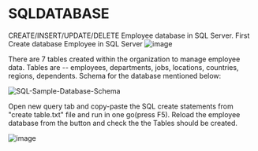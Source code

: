 # SQLDATABASE
CREATE/INSERT/UPDATE/DELETE Employee database in SQL Server.
First Create database Employee in SQL Server 
![image](https://user-images.githubusercontent.com/37292121/229269763-75e926f0-1721-4700-b527-217c71d77efb.png)

There are 7 tables created within the organization to manage employee data. 
Tables are -- employees, departments, jobs, locations, countries, regions, dependents.
Schema for the database mentioned below:

![SQL-Sample-Database-Schema](https://user-images.githubusercontent.com/37292121/229270179-0e72c527-705f-4095-99af-8a08fd320faa.png)
  

Open new query tab and copy-paste the SQL create statements from "create table.txt" file and run in one go(press F5).
Reload the employee database from the button and check the the Tables should be created. 

![image](https://user-images.githubusercontent.com/37292121/229269912-eea1452a-7dfe-4c44-8efe-1e37fe5c1643.png)
